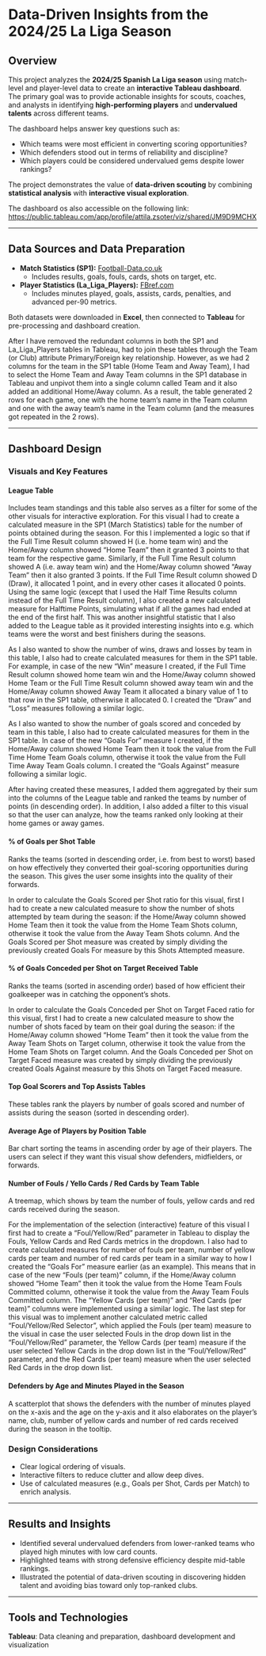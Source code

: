 # Data-Driven Insights from the 2024/25 La Liga Season

## Overview
This project analyzes the **2024/25 Spanish La Liga season** using match-level and player-level data to create an **interactive Tableau dashboard**.  
The primary goal was to provide actionable insights for scouts, coaches, and analysts in identifying **high-performing players** and **undervalued talents** across different teams.

The dashboard helps answer key questions such as:
- Which teams were most efficient in converting scoring opportunities?
- Which defenders stood out in terms of reliability and discipline?
- Which players could be considered undervalued gems despite lower rankings?

The project demonstrates the value of **data-driven scouting** by combining **statistical analysis** with **interactive visual exploration**.

The dashboard os also accessible on the following link: https://public.tableau.com/app/profile/attila.zsoter/viz/shared/JM9D9MCHX

---

## Data Sources and Data Preparation
- **Match Statistics (SP1):** [Football-Data.co.uk](https://www.football-data.co.uk/spainm.php)  
  - Includes results, goals, fouls, cards, shots on target, etc.  
- **Player Statistics (La_Liga_Players):** [FBref.com](https://fbref.com/)  
  - Includes minutes played, goals, assists, cards, penalties, and advanced per-90 metrics.

Both datasets were downloaded in **Excel**, then connected to **Tableau** for pre-processing and dashboard creation.

After I have removed the redundant columns in both the SP1 and La_Liga_Players tables in Tableau, had to join these tables through the Team (or Club) attribute Primary/Foreign key relationship. However, as we had 2 columns for the team in the SP1 table (Home Team and Away Team), I had to select the Home Team and Away Team columns in the SP1 database in Tableau and unpivot them into a single column called Team and it also added an additional Home/Away column. As a result, the table generated 2 rows for each game, one with the home team’s name in the Team column and one with the away team’s name in the Team column (and the measures got repeated in the 2 rows).

---

## Dashboard Design

### Visuals and Key Features
#### League Table
Includes team standings and this table also serves as a filter for some of the other visuals for interactive exploration.
For this visual I had to create a calculated measure in the SP1 (March Statistics) table for the number of points obtained during the season. For this I implemented a logic so that if the Full Time Result column showed H (i.e. home team win) and the Home/Away column showed “Home Team” then it granted 3 points to that team for the respective game. Similarly, if the Full Time Result column showed A (i.e. away team win) and the Home/Away column showed “Away Team” then it also granted 3 points. If the Full Time Result column showed D (Draw), it allocated 1 point, and in every other cases it allocated 0 points. Using the same logic (except that I used the Half Time Results column instead of the Full Time Result column), I also created a new calculated measure for Halftime Points, simulating what if all the games had ended at the end of the first half. This was another insightful statistic that I also added to the League table as it provided interesting insights into e.g. which teams were the worst and best finishers during the seasons.

As I also wanted to show the number of wins, draws and losses by team in this table, I also had to create calculated measures for them in the SP1 table. For example, in case of the new “Win” measure I created, if the Full Time Result column showed home team win and the Home/Away column showed Home Team or the Full Time Result column showed away team win and the Home/Away column showed Away Team it allocated a binary value of 1 to that row in the SP1 table, otherwise it allocated 0. I created the “Draw” and “Loss” measures following a similar logic.

As I also wanted to show the number of goals scored and conceded by team in this table, I also had to create calculated measures for them in the SP1 table. In case of the new “Goals For” measure I created, if the Home/Away column showed Home Team then it took the value from the Full Time Home Team Goals column, otherwise it took the value from the Full Time Away Team Goals column. I created the “Goals Against” measure following a similar logic.

After having created these measures, I added them aggregated by their sum into the columns of the League table and ranked the teams by number of points (in descending order). In addition, I also added a filter to this visual so that the user can analyze, how the teams ranked only looking at their home games or away games.

#### % of Goals per Shot Table
Ranks the teams (sorted in descending order, i.e. from best to worst) based on how effectively they converted their goal-scoring opportunities during the season. This gives the user some insights into the quality of their forwards.

In order to calculate the Goals Scored per Shot ratio for this visual, first I had to create a new calculated measure to show the number of shots attempted by team during the season: if the Home/Away column showed Home Team then it took the value from the Home Team Shots column, otherwise it took the value from the Away Team Shots column. And the Goals Scored per Shot measure was created by simply dividing the previously created Goals For measure by this Shots Attempted measure.

#### % of Goals Conceded per Shot on Target Received Table
Ranks the teams (sorted in ascending order) based of how efficient their goalkeeper was in catching the opponent’s shots.

In order to calculate the Goals Conceded per Shot on Target Faced ratio for this visual, first I had to create a new calculated measure to show the number of shots faced by team on their goal during the season: if the Home/Away column showed “Home Team” then it took the value from the Away Team Shots on Target column, otherwise it took the value from the Home Team Shots on Target column. And the Goals Conceded per Shot on Target Faced measure was created by simply dividing the previously created Goals Against measure by this Shots on Target Faced measure.

#### Top Goal Scorers and Top Assists Tables
These tables rank the players by number of goals scored and number of assists during the season (sorted in descending order).

#### Average Age of Players by Position Table
Bar chart sorting the teams in ascending order by age of their players. The users can select if they want this visual show defenders, midfielders, or forwards.

#### Number of Fouls / Yello Cards / Red Cards by Team Table
A treemap, which shows by team the number of fouls, yellow cards and red cards received during the season.

For the implementation of the selection (interactive) feature of this visual I first had to create a “Foul/Yellow/Red” parameter in Tableau to display the Fouls, Yellow Cards and Red Cards metrics in the dropdown. I also had to create calculated measures for number of fouls per team, number of yellow cards per team and number of red cards per team in a similar way to how I created the “Goals For” measure earlier (as an example). This means that in case of the new “Fouls (per team)” column, if the Home/Away column showed “Home Team” then it took the value from the Home Team Fouls Committed column, otherwise it took the value from the Away Team Fouls Committed column. The “Yellow Cards (per team)” and “Red Cards (per team)” columns were implemented using a similar logic. The last step for this visual was to implement another calculated metric called “Foul/Yellow/Red Selector”, which applied the Fouls (per team) measure to the visual in case the user selected Fouls in the drop down list in the “Foul/Yellow/Red” parameter, the Yellow Cards (per team) measure if the user selected Yellow Cards in the drop down list in the “Foul/Yellow/Red” parameter, and the Red Cards (per team) measure when the user selected Red Cards in the drop down list.

#### Defenders by Age and Minutes Played in the Season
A scatterplot that shows the defenders with the number of minutes played on the x-axis and the age on the y-axis and it also elaborates on the player’s name, club, number of yellow cards and number of red cards received during the season in the tooltip.

### Design Considerations
- Clear logical ordering of visuals.  
- Interactive filters to reduce clutter and allow deep dives.  
- Use of calculated measures (e.g., Goals per Shot, Cards per Match) to enrich analysis.  

---

## Results and Insights
- Identified several undervalued defenders from lower-ranked teams who played high minutes with low card counts.  
- Highlighted teams with strong defensive efficiency despite mid-table rankings.  
- Illustrated the potential of data-driven scouting in discovering hidden talent and avoiding bias toward only top-ranked clubs.

---

## Tools and Technologies
**Tableau**: Data cleaning and preparation, dashboard development and visualization
